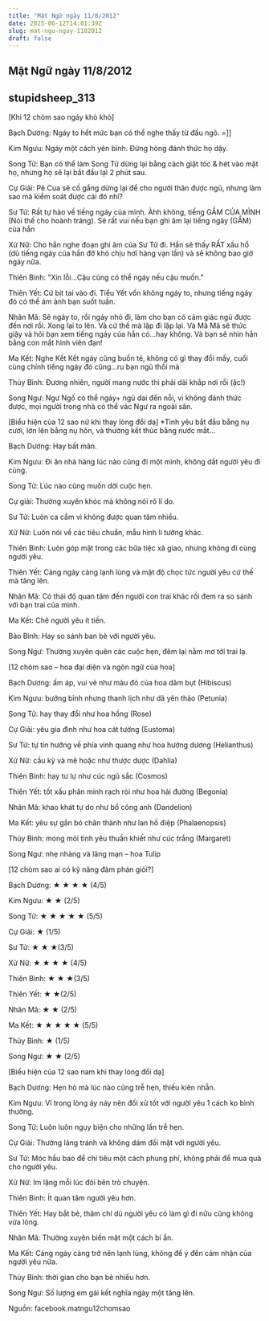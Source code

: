 ```yaml
---
title: "Mật Ngữ ngày 11/8/2012"
date: 2025-06-12T14:01:39Z
slug: mat-ngu-ngay-1182012
draft: false
---
```


## Mật Ngữ ngày 11/8/2012

## stupidsheep_313

[Khi 12 chòm sao ngáy khò khò]


 Bạch Dương: Ngáy to hết mức bạn có thể nghe thấy từ đầu ngõ. =]]

 Kim Ngưu: Ngáy một cách yên bình. Đừng hòng đánh thức họ dậy.

 Song Tử: Bạn có thể làm Song Tử dừng lại bằng cách giật tóc & hét vào mặt họ, nhưng họ sẽ lại bắt đầu lại 2 phút sau.

 Cự Giải: Pé Cua sẽ cố gắng dừng lại để cho người thân được ngủ, nhưng làm sao mà kiểm soát được cái đó nhỉ?

 Sư Tử: Rất tự hào về tiếng ngáy của mình. Àhh không, tiếng GẦM CỦA MÌNH (Nói thế cho hoành tráng). Sẽ rất vui nếu bạn ghi âm lại tiếng ngáy (GẦM) của hắn

 Xử Nữ: Cho hắn nghe đoạn ghi âm của Sư Tử đi. Hắn sẽ thấy RẤT xấu hổ (dù tiếng ngáy của hắn đỡ khó chịu hơi hàng vạn lần) và sẽ không bao giờ ngáy nữa.

 Thiên Bình: "Xin lỗi...Cậu cũng có thể ngáy nếu cậu muốn."

 Thiên Yết: Cứ bịt tai vào đi. Tiểu Yết vốn không ngáy to, nhưng tiếng ngáy đó có thể ám ảnh bạn suốt tuần.

 Nhân Mã: Sẽ ngáy to, rồi ngáy nhỏ đi, làm cho bạn có cảm giác ngủ được đến nơi rồi. Xong lại to lên. Và cứ thế mà lặp đi lặp lại. Và Mã Mã sẽ thức giậy và hỏi bạn xem tiếng ngáy của hắn có…hay không. Và bạn sẽ nhìn hắn bằng con mắt hình viên đạn!

 Ma Kết: Nghe Kết Kết ngáy cũng buồn tẻ, không có gì thay đổi mấy, cuối cùng chính tiếng ngáy đó cũng...ru bạn ngủ thồi mà 

 Thủy Bình: Đương nhiên, người mang nước thì phải dãi khắp nơi rồi (ặc!)

 Song Ngư: Ngư Ngố có thể ngáy+ ngủ dai đến nỗi, vì không đánh thức được, mọi người trong nhà có thể vác Ngư ra ngoài sân.
 
[Biểu hiện của 12 sao nữ khi thay lòng đổi dạ]
 *Tình yêu bắt đầu bằng nụ cười, lớn lên bằng nụ hôn, và thường kết thúc bằng nước mắt... 


 Bạch Dương: Hay bất mãn.

 Kim Ngưu: Đi ăn nhà hàng lúc nào cũng đi một mình, không dắt người yêu đi cùng.

 Song Tử: Lúc nào cũng muốn dời cuộc hẹn.

 Cự giải: Thường xuyên khóc mà không nói rõ lí do.

 Sư Tử: Luôn ca cẩm vì không được quan tâm nhiều.

 Xữ Nữ: Luôn nói về các tiêu chuẩn, mẫu hình lí tưởng khác.

 Thiên Bình: Luôn góp mặt trong các bữa tiệc xã giao, nhưng không đi cùng người yêu.

 Thiên Yết: Càng ngày càng lạnh lùng và mật độ chọc tức người yêu cứ thế mà tăng lên.

 Nhân Mã: Có thái độ quan tâm đến người con trai khác rồi đem ra so sánh với bạn trai của mình.

 Ma Kết: Chê người yêu ít tiền.

 Bảo Bình: Hay so sánh ban bè với người yêu.

 Song Ngư: Thường xuyên quên các cuộc hẹn, đêm lại nằm mơ tới trai lạ.
 
[12 chòm sao – hoa đại diện và ngôn ngữ của hoa]


 Bạch Dương: ấm áp, vui vẻ như màu đỏ của hoa dâm bụt (Hibiscus)

 Kim Ngưu: bướng bỉnh nhưng thanh lịch như dã yên thảo (Petunia)

 Song Tử: hay thay đổi như hoa hồng (Rose)

 Cự Giải: yêu gia đình như hoa cát tường (Eustoma)

 Sư Tử: tự tin hướng về phía vinh quang như hoa hướng dương (Helianthus)

 Xử Nữ: cầu kỳ và mê hoặc như thược dược (Dahlia)

 Thiên Bình: hay tư lự như cúc ngũ sắc (Cosmos)

 Thiên Yết: tốt xấu phân minh rạch ròi như hoa hải đường (Begonia)

 Nhân Mã: khao khát tự do như bồ công anh (Dandelion)

 Ma Kết: yêu sự gắn bó chân thành như lan hồ điệp (Phalaenopsis)

 Thủy Bình: mong mỏi tình yêu thuần khiết như cúc trắng (Margaret)

 Song Ngư: nhẹ nhàng và lãng mạn – hoa Tulip
 
[12 chòm sao ai có kỹ năng đàm phán giỏi?]


 Bạch Dương: ★ ★ ★ ★ (4/5)

 Kim Ngưu: ★ ★ (2/5)

 Song Tử: ★ ★ ★ ★ ★ (5/5)

 Cự Giải: ★ (1/5)

 Sư Tử: ★ ★ ★(3/5)

 Xử Nữ: ★ ★ ★ ★ (4/5)

 Thiên Bình: ★ ★ ★(3/5)

 Thiên Yết: ★ ★(2/5)

 Nhân Mã: ★ ★ (2/5)

 Ma Kết: ★ ★ ★ ★ ★ (5/5)

 Thủy Bình: ★ (1/5)

 Song Ngư: ★ ★ (2/5)
 
[Biểu hiện của 12 sao nam khi thay lòng đổi dạ]


 Bạch Dương: Hẹn hò mà lúc nào cũng trễ hẹn, thiếu kiên nhẫn.

 Kim Ngưu: Vì trong lòng áy náy nên đối xử tốt với người yêu 1 cách ko bình thường.

 Song Tử: Luôn luôn ngụy biện cho những lần trễ hẹn.

 Cự Giải: Thường lảng tránh và không dám đối mặt với người yêu.

 Sư Tử: Móc hầu bao để chỉ tiêu một cách phung phí, không phải để mua quà cho người yêu.

 Xử Nữ: Im lặng mỗi lúc đôi bên trò chuyện.

 Thiên Bình: Ít quan tâm người yêu hơn.

 Thiên Yết: Hay bắt bẻ, thâm chí dù người yêu có làm gì đi nữu cũng không vừa lòng.

 Nhân Mã: Thường xuyên biến mật một cách bí ẩn.

 Ma Kết: Càng ngày càng trở nên lạnh lùng, không để ý đến cảm nhận của người yêu nữa.

 Thủy Bình: thời gian cho bạn bè nhiều hơn.

 Song Ngư: Số lượng em gái kết nghĩa ngày một tăng lên.
 
Nguồn: facebook.matngu12chomsao